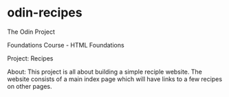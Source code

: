 # odin-recipes

The Odin Project

Foundations Course - HTML Foundations

Project:
Recipes

About:
This project is all about building a simple reciple website. The website consists of a main index page which will have links to a few recipes on other pages.
